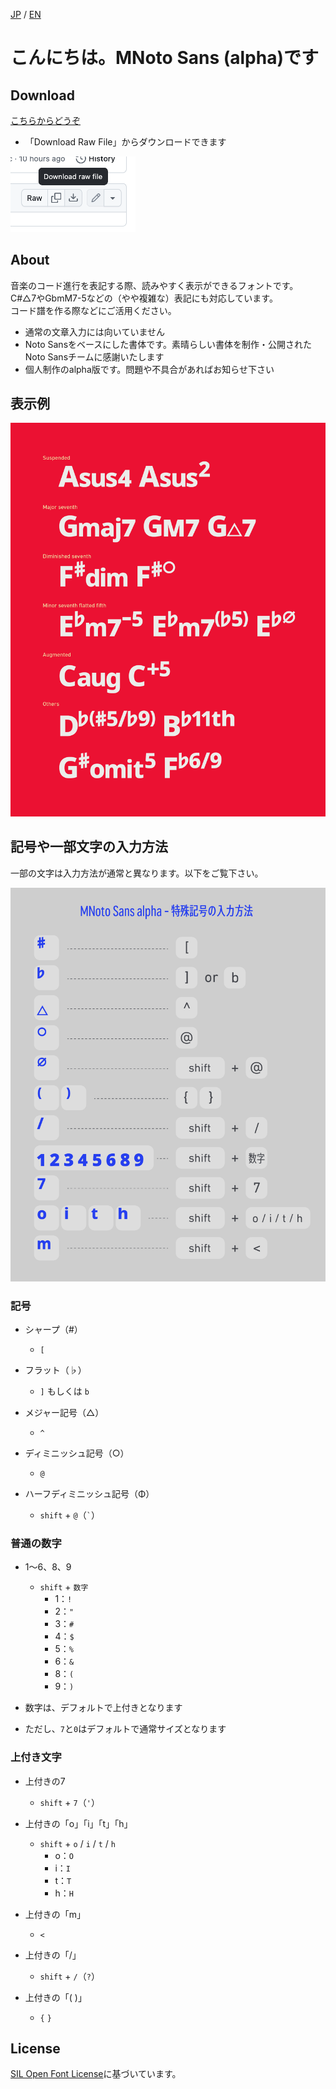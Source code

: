 [JP](README.md) / [EN](README-EN.md)

# こんにちは。MNoto Sans (alpha)です

## Download

[こちらからどうぞ](font/MNotoSans-alpha-ExtraBold.ttf)
* 「Download Raw File」からダウンロードできます
  
<img width="200" alt="Image" src=./img/dl.png />

## About

音楽のコード進行を表記する際、読みやすく表示ができるフォントです。  
C#△7やGbmM7-5などの（やや複雑な）表記にも対応しています。  
コード譜を作る際などにご活用ください。

* 通常の文章入力には向いていません
* Noto Sansをベースにした書体です。素晴らしい書体を制作・公開されたNoto Sansチームに感謝いたします
* 個人制作のalpha版です。問題や不具合があればお知らせ下さい

## 表示例
<img width="700" alt="Image" src=./img/MNSa_3.png />

## 記号や一部文字の入力方法

一部の文字は入力方法が通常と異なります。以下をご覧下さい。

<img width="700" alt="Image" src=./img/MNSa_image.png />

### 記号
* シャープ（#）
  - `[`

* フラット（♭）
  - `]` もしくは `b`
* メジャー記号（△）
  - `^`
* ディミニッシュ記号（○）
  - `@`
* ハーフディミニッシュ記号（Φ）
  - `shift` + `@`（`` ` ``）

### 普通の数字
* 1〜6、8、9
  - `shift` + `数字`
    - 1：`!`
    - 2：`"`
    - 3：`#`
    - 4：`$`
    - 5：`%`
    - 6：`&`
    - 8：`(`
    - 9：`)`

* 数字は、デフォルトで上付きとなります
* ただし、`7`と`0`はデフォルトで通常サイズとなります

### 上付き文字
* 上付きの7
  - `shift` + `7`（`'`）

* 上付きの「o」「i」「t」「h」
  - `shift` + `o` / `i` / `t` / `h`
    - o：`O`
    - i：`I`
    - t：`T`
    - h：`H`
* 上付きの「m」
  - `<`
* 上付きの「/」
  - `shift` + `/`（`?`）
* 上付きの「( )」
  - `{` `}`

## License

[SIL Open Font License](https://scripts.sil.org/cms/scripts/page.php?site_id=nrsi&id=OFL)に基づいています。
